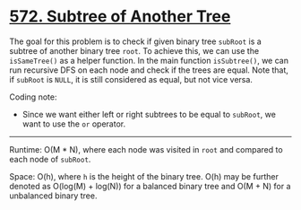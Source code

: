 # [572. Subtree of Another Tree](https://leetcode.com/problems/subtree-of-another-tree/description/)

The goal for this problem is to check if given binary tree `subRoot` is a subtree of another binary tree `root`. To achieve this, we can use the `isSameTree()` as a helper function.
In the main function `isSubtree()`, we can run recursive DFS on each node and check if the trees are equal. Note that, if `subRoot` is `NULL`, it is still considered as equal, but not vice versa.


Coding note:
- Since we want either left or right subtrees to be equal to `subRoot`, we want to use the `or` operator.

---
Runtime: O(M * N), where each node was visited in `root` and compared to each node of `subRoot`.

Space: O(h), where `h` is the height of the binary tree. O(h) may be further denoted as O(log(M) + log(N)) for a balanced binary tree and O(M + N) for a unbalanced binary tree. 